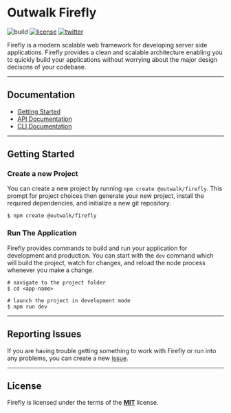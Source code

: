 # Outwalk Firefly

![build](https://github.com/OutwalkStudios/firefly/workflows/build/badge.svg)
[![license](https://img.shields.io/badge/license-MIT-blue.svg)](https://github.com/OutwalkStudios/firefly/blob/main/LICENSE)
[![twitter](https://img.shields.io/badge/follow-on%20twitter-4AA1EC.svg)](https://twitter.com/OutwalkStudios)

Firefly is a modern scalable web framework for developing server side applications.
Firefly provides a clean and scalable architecture enabling you to quickly build your applications without worrying about the major design decisons of your codebase.

---

## Documentation

* [Getting Started](#getting-started)
* [API Documentation](https://github.com/OutwalkStudios/firefly/tree/main/packages/firefly)
* [CLI Documentation](https://github.com/OutwalkStudios/firefly/tree/main/packages/firefly)

---

## Getting Started

### Create a new Project

You can create a new project by running `npm create @outwalk/firefly`. This prompt for project choices then generate your new project, install the required dependencies, and initialize a new git repository.

```
$ npm create @outwalk/firefly
```

### Run The Application

Firefly provides commands to build and run your application for development and production.
You can start with the `dev` command which will build the project, watch for changes, and reload the node process whenever you make a change.

```
# navigate to the project folder
$ cd <app-name>

# launch the project in development mode
$ npm run dev
```

---

## Reporting Issues

If you are having trouble getting something to work with Firefly or run into any problems, you can create a new [issue](https://github.com/OutwalkStudios/firefly/issues).

---

## License

Firefly is licensed under the terms of the [**MIT**](https://github.com/OutwalkStudios/firefly/blob/main/LICENSE) license.